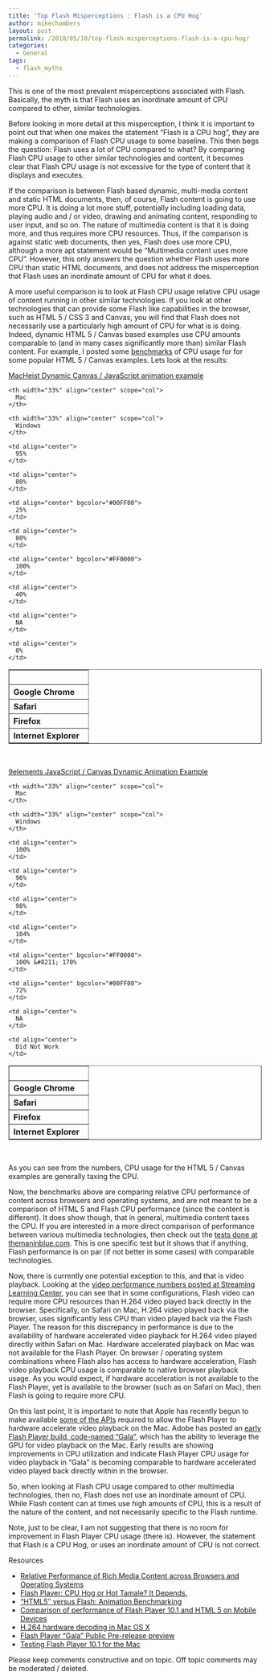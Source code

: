 ```yaml
---
title: 'Top Flash Misperceptions : Flash is a CPU Hog'
author: mikechambers
layout: post
permalink: /2010/05/10/top-flash-misperceptions-flash-is-a-cpu-hog/
categories:
  - General
tags:
  - flash_myths
---
```



This is one of the most prevalent misperceptions associated with Flash. Basically, the myth is that Flash uses an inordinate amount of CPU compared to other, similar technologies. 

Before looking in more detail at this misperception, I think it is important to point out that when one makes the statement “Flash is a CPU hog&#8221;, they are making a comparison of Flash CPU usage to some baseline. This then begs the question: Flash uses a lot of CPU compared to what? By comparing Flash CPU usage to other similar technologies and content, it becomes clear that Flash CPU usage is not excessive for the type of content that it displays and executes.  
<!--more-->

  
If the comparison is between Flash based dynamic, multi-media content and static HTML documents, then, of course, Flash content is going to use more CPU. It is doing a lot more stuff, potentially including loading data, playing audio and / or video, drawing and animating content, responding to user input, and so on. The nature of multimedia content is that it is doing more, and thus requires more CPU resources. Thus, if the comparison is against static web documents, then yes, Flash does use more CPU, although a more apt statement would be &#8220;Multimedia content uses more CPU&#8221;. However, this only answers the question whether Flash uses more CPU than static HTML documents, and does not address the misperception that Flash uses an inordinate amount of CPU for what it does.

A more useful comparison is to look at Flash CPU usage relative CPU usage of content running in other similar technologies. If you look at other technologies that can provide some Flash like capabilities in the browser, such as HTML 5 / CSS 3 and Canvas, you will find that Flash does not necessarily use a particularly high amount of CPU for what is is doing. Indeed, dynamic HTML 5 / Canvas based examples use CPU amounts comparable to (and in many cases significantly more than) similar Flash content. For example, I posted some [benchmarks][1] of CPU usage for for some popular HTML 5 / Canvas examples. Lets look at the results:

[MacHeist Dynamic Canvas / JavaScript animation example][2]

<table width="450" border="1">
  <tr>
    <th width="141" scope="col">
      &nbsp;
    </th>
    
    <th width="33%" align="center" scope="col">
      Mac
    </th>
    
    <th width="33%" align="center" scope="col">
      Windows
    </th>
  </tr>
  
  <tr>
    <th align="left" valign="bottom" scope="row">
      Google Chrome
    </th>
    
    <td align="center">
      95%
    </td>
    
    <td align="center">
      80%
    </td>
  </tr>
  
  <tr>
    <th align="left" valign="bottom" scope="row">
      Safari
    </th>
    
    <td align="center" bgcolor="#00FF00">
      25%
    </td>
    
    <td align="center">
      80%
    </td>
  </tr>
  
  <tr>
    <th align="left" valign="bottom" scope="row">
      Firefox
    </th>
    
    <td align="center" bgcolor="#FF0000">
      100%
    </td>
    
    <td align="center">
      40%
    </td>
  </tr>
  
  <tr>
    <th align="left" valign="bottom" scope="row">
      Internet Explorer
    </th>
    
    <td align="center">
      NA
    </td>
    
    <td align="center">
      0%
    </td>
  </tr>
</table>

&nbsp;

[9elements JavaScript / Canvas Dynamic Animation Example][3]

<table width="450" border="1">
  <tr>
    <th width="141" scope="col">
      &nbsp;
    </th>
    
    <th width="33%" align="center" scope="col">
      Mac
    </th>
    
    <th width="33%" align="center" scope="col">
      Windows
    </th>
  </tr>
  
  <tr>
    <th align="left" valign="bottom" scope="row">
      Google Chrome
    </th>
    
    <td align="center">
      100%
    </td>
    
    <td align="center">
      96%
    </td>
  </tr>
  
  <tr>
    <th align="left" valign="bottom" scope="row">
      Safari
    </th>
    
    <td align="center">
      98%
    </td>
    
    <td align="center">
      104%
    </td>
  </tr>
  
  <tr>
    <th align="left" valign="bottom" scope="row">
      Firefox
    </th>
    
    <td align="center" bgcolor="#FF0000">
      100% &#8211; 170%
    </td>
    
    <td align="center" bgcolor="#00FF00">
      72%
    </td>
  </tr>
  
  <tr>
    <th align="left" valign="bottom" scope="row">
      Internet Explorer
    </th>
    
    <td align="center">
      NA
    </td>
    
    <td align="center">
      Did Not Work
    </td>
  </tr>
</table>

&nbsp;

As you can see from the numbers, CPU usage for the HTML 5 / Canvas examples are generally taxing the CPU. 

Now, the benchmarks above are comparing relative CPU performance of content across browsers and operating systems, and are not meant to be a comparison of HTML 5 and Flash CPU performance (since the content is different). It does show though, that in general, multimedia content taxes the CPU. If you are interested in a more direct comparison of performance between various multimedia technologies, then check out the [tests done at themaninblue.com][4]. This is one specific test but it shows that if anything, Flash performance is on par (if not better in some cases) with comparable technologies.

Now, there is currently one potential exception to this, and that is video playback. Looking at the [video performance numbers posted at Streaming Learning Center][5], you can see that in some configurations, Flash video can require more CPU resources than H.264 video played back directly in the browser. Specifically, on Safari on Mac, H.264 video played back via the browser, uses significantly less CPU than video played back via the Flash Player. The reason for this discrepancy in performance is due to the availability of hardware accelerated video playback for H.264 video played directly within Safari on Mac. Hardware accelerated playback on Mac was not available for the Flash Player. On browser / operating system combinations where Flash also has access to hardware acceleration, Flash video playback CPU usage is comparable to native browser playback usage. As you would expect, if hardware acceleration is not available to the Flash Player, yet is available to the browser (such as on Safari on Mac), then Flash is going to require more CPU.

On this last point, it is important to note that Apple has recently begun to make available [some of the APIs][6] required to allow the Flash Player to hardware accelerate video playback on the Mac. Adobe has posted an [early Flash Player build, code-named &#8220;Gala&#8221;][7], which has the ability to leverage the GPU for video playback on the Mac. Early results are showing improvements in CPU utilization and indicate Flash Player CPU usage for video playback in “Gala&#8221; is becoming comparable to hardware accelerated video played back directly within in the browser.

So, when looking at Flash CPU usage compared to other multimedia technologies, then no, Flash does not use an inordinate amount of CPU. While Flash content can at times use high amounts of CPU, this is a result of the nature of the content, and not necessarily specific to the Flash runtime.

Note, just to be clear, I am not suggesting that there is no room for improvement in Flash Player CPU usage (there is). However, the statement that Flash is a CPU Hog, or uses an inordinate amount of CPU is not correct.

Resources

*   [Relative Performance of Rich Media Content across Browsers and Operating Systems][1]
*   [Flash Player: CPU Hog or Hot Tamale? It Depends.][5]
*   [&#8220;HTML5&#8243; versus Flash: Animation Benchmarking][4]
*   [Comparison of performance of Flash Player 10.1 and HTML 5 on Mobile Devices][8]
*   [H.264 hardware decoding in Mac OS X][6]
*   [Flash Player &#8220;Gala&#8221; Public Pre-release preview][7]
*   [Testing Flash Player 10.1 for the Mac][9]

Please keep comments constructive and on topic. Off topic comments may be moderated / deleted.

 [1]: http://www.mikechambers.com/blog/2010/03/01/relative-performance-of-rich-media-content-across-browsers-and-operating-systems/
 [2]: http://www.macheist.com
 [3]: http://9elements.com/io/projects/html5/canvas/
 [4]: http://themaninblue.com/writing/perspective/2010/03/22/
 [5]: http://www.streaminglearningcenter.com/articles/flash-player-cpu-hog-or-hot-tamale-it-depends-.html
 [6]: http://blog.kaourantin.net/?p=89
 [7]: http://labs.adobe.com/technologies/flashplayer10/gala/
 [8]: http://vimeo.com/10553088
 [9]: http://www.streamingmedia.com/Articles/Editorial/Featured-Articles/Testing-Flash-Player-10.1-for-the-Mac-66970.aspx